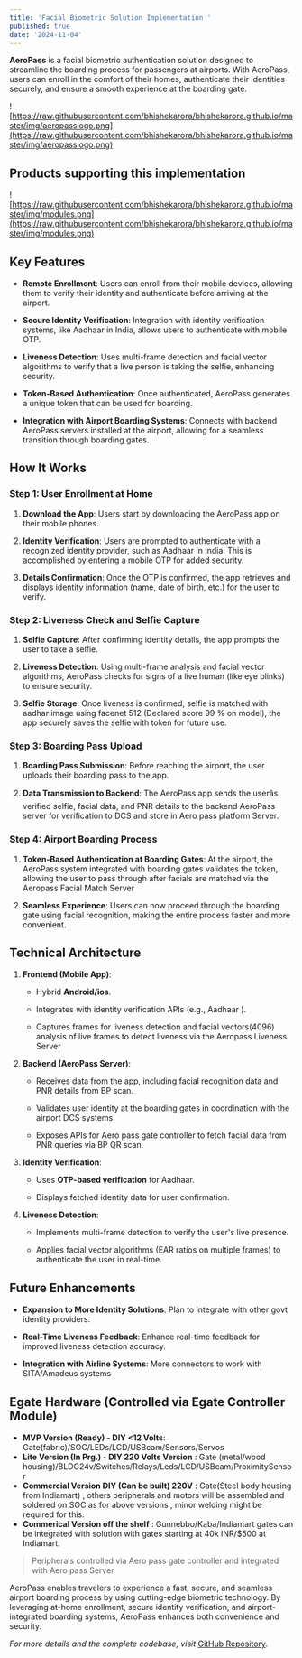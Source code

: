 ```yaml
---
title: 'Facial Biometric Solution Implementation '
published: true
date: '2024-11-04'
---
```

**AeroPass** is a facial biometric authentication solution designed to streamline the boarding process for passengers at airports. With AeroPass, users can enroll in the comfort of their homes, authenticate their identities securely, and ensure a smooth experience at the boarding gate.

![https://raw.githubusercontent.com/bhishekarora/bhishekarora.github.io/master/img/aeropasslogo.png](https://raw.githubusercontent.com/bhishekarora/bhishekarora.github.io/master/img/aeropasslogo.png)

## Products supporting this implementation 
![https://raw.githubusercontent.com/bhishekarora/bhishekarora.github.io/master/img/modules.png](https://raw.githubusercontent.com/bhishekarora/bhishekarora.github.io/master/img/modules.png)

## Key Features

*   **Remote Enrollment**: Users can enroll from their mobile devices, allowing them to verify their identity and authenticate before arriving at the airport.
    
*   **Secure Identity Verification**: Integration with identity verification systems, like Aadhaar in India, allows users to authenticate with mobile OTP.
    
*   **Liveness Detection**: Uses multi-frame detection and facial vector algorithms to verify that a live person is taking the selfie, enhancing security.
    
*   **Token-Based Authentication**: Once authenticated, AeroPass generates a unique token that can be used for boarding.
    
*   **Integration with Airport Boarding Systems**: Connects with backend AeroPass servers installed at the airport, allowing for a seamless transition through boarding gates.
    

## How It Works

### Step 1: User Enrollment at Home

1.  **Download the App**: Users start by downloading the AeroPass app on their mobile phones.
    
2.  **Identity Verification**: Users are prompted to authenticate with a recognized identity provider, such as Aadhaar in India. This is accomplished by entering a mobile OTP for added security.
    
3.  **Details Confirmation**: Once the OTP is confirmed, the app retrieves and displays identity information (name, date of birth, etc.) for the user to verify.
    

### Step 2: Liveness Check and Selfie Capture

1.  **Selfie Capture**: After confirming identity details, the app prompts the user to take a selfie.
    
2.  **Liveness Detection**: Using multi-frame analysis and facial vector algorithms, AeroPass checks for signs of a live human (like eye blinks) to ensure security.
    
3.  **Selfie Storage**: Once liveness is confirmed, selfie is matched with aadhar image using facenet 512 (Declared score 99 % on model), the app securely saves the selfie with token for future use.
    

### Step 3: Boarding Pass Upload

1.  **Boarding Pass Submission**: Before reaching the airport, the user uploads their boarding pass to the app.
    
2.  **Data Transmission to Backend**: The AeroPass app sends the userâs verified selfie, facial data, and PNR details to the backend AeroPass server for verification to DCS and store in Aero pass platform Server.
    

### Step 4: Airport Boarding Process

1.  **Token-Based Authentication at Boarding Gates**: At the airport, the AeroPass system integrated with boarding gates validates the token, allowing the user to pass through after facials are matched via the Aeropass Facial Match Server
    
2.  **Seamless Experience**: Users can now proceed through the boarding gate using facial recognition, making the entire process faster and more convenient.
    

## Technical Architecture

1.  **Frontend (Mobile App)**:
    
    *   Hybrid **Android/ios**.
        
    *   Integrates with identity verification APIs (e.g., Aadhaar ).
        
    *   Captures frames for liveness detection and facial vectors(4096) analysis of live frames to detect liveness via the Aeropass Liveness Server
        
2.  **Backend (AeroPass Server)**:
    
    *   Receives data from the app, including facial recognition data and PNR details from BP scan.
        
    *   Validates user identity at the boarding gates in coordination with the airport DCS systems.
      
    *   Exposes APIs for Aero pass gate controller to fetch facial data from PNR queries via BP QR scan.
        
3.  **Identity Verification**:
    
    *   Uses **OTP-based verification** for Aadhaar.
        
    *   Displays fetched identity data for user confirmation.
        
4.  **Liveness Detection**:
    
    *   Implements multi-frame detection to verify the user's live presence.
        
    *   Applies facial vector algorithms (EAR ratios on multiple frames) to authenticate the user in real-time.
        

## Future Enhancements

*   **Expansion to More Identity Solutions**: Plan to integrate with other govt identity providers.
    
*   **Real-Time Liveness Feedback**: Enhance real-time feedback for improved liveness detection accuracy.
    
*   **Integration with Airline Systems**: More connectors to work with SITA/Amadeus systems
    
## Egate Hardware (Controlled via Egate Controller Module)

- **MVP Version (Ready) - DIY <12 Volts**: Gate(fabric)/SOC/LEDs/LCD/USBcam/Sensors/Servos 
- **Lite Version (In Prg.) - DIY 220 Volts Version** : Gate (metal/wood housing)/BLDC24v/Switches/Relays/Leds/LCD/USBcam/ProximitySensor
- **Commercial Version DIY (Can be built) 220V** : Gate(Steel body housing from Indiamart) , others peripherals and motors will be assembled and soldered on SOC as for above versions , minor welding might be required for this.
- **Commerical Version off the shelf** : Gunnebbo/Kaba/Indiamart gates can be integrated with solution with gates starting at 40k INR/$500 at Indiamart.

> Peripherals  controlled via Aero pass gate controller and integrated with Aero pass Server

AeroPass enables travelers to experience a fast, secure, and seamless airport boarding process by using cutting-edge biometric technology. By leveraging at-home enrollment, secure identity verification, and airport-integrated boarding systems, AeroPass enhances both convenience and security.

_For more details and the complete codebase, visit_ [GitHub Repository](https://github.com/bhishekarora/aeropass)_._
